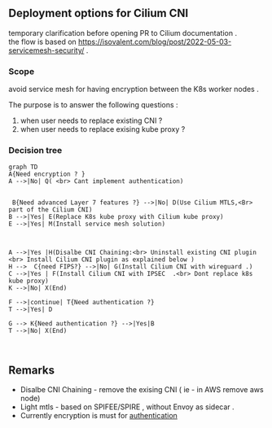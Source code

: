 ## Deployment options for Cilium CNI

temporary clarification before opening PR to Cilium documentation .   
the flow is based on https://isovalent.com/blog/post/2022-05-03-servicemesh-security/ .

### Scope 
avoid service mesh for having encryption between the K8s worker nodes .  

The purpose is to answer the following questions :
1. when user needs to replace existing CNI ?
2. when user needs to replace exising kube proxy ?

### Decision tree
```mermaid
graph TD
A{Need encryption ? }
A -->|No| Q( <br> Cant implement authentication) 

   
 B{Need advanced Layer 7 features ?} -->|No| D(Use Cilium MTLS,<Br> part of the Cilium CNI)
B -->|Yes| E(Replace K8s kube proxy with Cilium kube proxy)
E -->|Yes| M(Install service mesh solution)



A -->|Yes |H(Disalbe CNI Chaining:<br> Uninstall existing CNI plugin <br> Install Cilium CNI plugin as explained below )
H -->  C{need FIPS?} -->|No| G(Install Cilium CNI with wireguard .)
C -->|Yes | F(Install Cilium CNI with IPSEC  .<br> Dont replace k8s kube proxy)
K -->|No| X(End)

F -->|continue| T{Need authentication ?} 
T -->|Yes| D

G --> K{Need authentication ?} -->|Yes|B 
T -->|No| X(End)



```



## Remarks 
* Disalbe CNI Chaining - remove the exising CNI ( ie - in AWS remove aws node)   
* Light mtls - based on SPIFEE/SPIRE , without Envoy as sidecar .  
* Currently encryption is must for [authentication]( https://docs.cilium.io/en/latest/network/servicemesh/mutual-authentication/mutual-authentication/?utm_source=thenewstack&utm_medium=website&utm_content=inline-mention&utm_campaign=platform)

